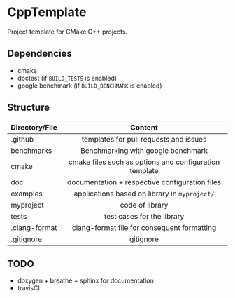 # CppTemplate
Project template for CMake C++ projects. 



## Dependencies
- cmake
- doctest (if ```BUILD_TESTS``` is enabled)
- google benchmark (if ```BUILD_BENCHMARK``` is enabled)

## Structure
| Directory/File | Content                 |
| :------------- | :---------------------:  |
| .github        | templates for pull requests and issues |
| benchmarks     | Benchmarking with google benchmark |
| cmake          | cmake files such as options and configuration template |  
| doc            | documentation + respective configuration files            |  
| examples       | applications based on library in ```myproject/```             |  
| myproject      | code of library             |  
| tests          | test cases for the library             |  
| .clang-format  | clang-format file for consequent formatting             |  
| .gitignore     | gitignore            |  


## TODO
* doxygen + breathe + sphinx for documentation
* travisCI

